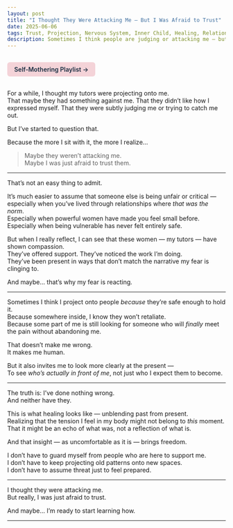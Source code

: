 ```yaml
---
layout: post
title: "I Thought They Were Attacking Me — But I Was Afraid to Trust"
date: 2025-06-06
tags: Trust, Projection, Nervous System, Inner Child, Healing, Relationships
description: Sometimes I think people are judging or attacking me — but what I’m really feeling is the fear of being seen. And maybe that fear comes from the past, not the present.
---
```


<a href="https://music.youtube.com/playlist?list=PLuO5E1rh5RqIzePJeOjdXo62gwnYJ748_&si=NvtF0mzI9Sx2IoPu&shuffle=1" 
   target="_blank" 
   class="back-button"
   style="display:inline-block; margin: 1rem auto; background-color: #F4D3D8; color: #1A2D41; padding: 0.5rem 1rem; border-radius: 6px; font-weight: 600; text-decoration: none;">
  Self‑Mothering Playlist →
</a>

For a while, I thought my tutors were projecting onto me.  
That maybe they had something against me. That they didn’t like how I expressed myself. That they were subtly judging me or trying to catch me out.

But I’ve started to question that.

Because the more I sit with it, the more I realize…  
> Maybe they weren’t attacking me.  
> Maybe I was just afraid to trust them.

---

That’s not an easy thing to admit.

It’s much easier to assume that someone else is being unfair or critical — especially when you’ve lived through relationships where *that was the norm*.  
Especially when powerful women have made you feel small before.  
Especially when being vulnerable has never felt entirely safe.

But when I really reflect, I can see that these women — my tutors — have shown compassion.  
They’ve offered support. They’ve noticed the work I’m doing.  
They’ve been present in ways that don’t match the narrative my fear is clinging to.

And maybe… that’s why my fear is reacting.

---

Sometimes I think I project onto people *because* they’re safe enough to hold it.  
Because somewhere inside, I know they won’t retaliate.  
Because some part of me is still looking for someone who will *finally* meet the pain without abandoning me.

That doesn’t make me wrong.  
It makes me human.

But it also invites me to look more clearly at the present —  
To see *who’s actually in front of me*, not just who I expect them to become.

---

The truth is: I’ve done nothing wrong.  
And neither have they.

This is what healing looks like — unblending past from present.  
Realizing that the tension I feel in my body might not belong to *this* moment.  
That it might be an echo of what was, not a reflection of what is.

And that insight — as uncomfortable as it is — brings freedom.

I don’t have to guard myself from people who are here to support me.  
I don’t have to keep projecting old patterns onto new spaces.  
I don’t have to assume threat just to feel prepared.

---

I thought they were attacking me.  
But really, I was just afraid to trust.

And maybe… I’m ready to start learning how.

---